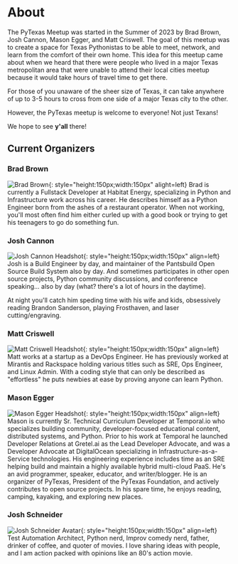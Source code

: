 # About
The PyTexas Meetup was started in the Summer of 2023 by Brad Brown, Josh Cannon,
Mason Egger, and Matt Criswell. The goal of this meetup was to create a space
for Texas Pythonistas to be able to meet, network, and learn from the comfort
of their own home. This idea for this meetup came about when we heard that there
were people who lived in a major Texas metropolitan area that were unable to attend
their local cities meetup because it would take hours of travel time to get there.

For those of you unaware of the sheer size of Texas, it can take anywhere of up
to 3-5 hours to cross from one side of a major Texas city to the other.

However, the PyTexas meetup is welcome to everyone! Not just Texans!

We hope to see **y'all** there!

## Current Organizers

### Brad Brown
![Brad Brown](https://github.com/bradsbrown.png){: style="height:150px;width:150px" alight=left}
Brad is currently a Fullstack Developer at Habitat Energy,
specializing in Python and Infrastructure work across his career.
He describes himself as a Python Engineer born from the ashes
of a restaurant operator.
When not working, you'll most often find him either
curled up with a good book
or trying to get his teenagers to go do something fun.

### Josh Cannon
![Josh Cannon Headshot](https://github.com/thejcannon.png){: style="height:150px;width:150px" align=left}
Josh is a Build Engineer by day, and maintainer of the Pantsbuild Open Source Build System also by day. 
And sometimes participates in other open source projects, Python community discussions, and conference speaking... also by day
(what? there's a lot of hours in the daytime).

At night you'll catch him speding time with his wife and kids, obsessively reading Brandon Sanderson, playing Frosthaven, and laser cutting/engraving.

### Matt Criswell
![Matt Criswell Headshot](https://github.com/matthewcriswell.png){: style="height:150px;width:150px" align=left}
Matt works at a startup as a DevOps Engineer. He has previously worked at Mirantis and Rackspace holding various titles such as SRE, Ops Engineer, and Linux Admin.  With a coding style that can only be described as "effortless" he puts newbies at ease by proving anyone can learn Python.


### Mason Egger
![Mason Egger Headshot](https://github.com/masonegger.png){: style="height:150px;width:150px" align=left}
Mason is currently Sr. Technical Curriculum Developer at Temporal.io who specializes building community, developer-focused educational content, distributed systems, and Python. Prior to his work at Temporal he launched Developer Relations at Gretel.ai as the Lead Developer Advocate, and was a Developer Advocate at DigitalOcean specializing in Infrastructure-as-a-Service technologies. His engineering experience includes time as an SRE helping build and maintain a highly available hybrid multi-cloud PaaS. He's an avid programmer, speaker, educator, and writer/blogger. He is an organizer of PyTexas, President of the PyTexas Foundation, and actively contributes to open source projects. In his spare time, he enjoys reading, camping, kayaking, and exploring new places.

### Josh Schneider
![Josh Schneider Avatar](https://github.com/dijital20.png){: style="height:150px;width:150px" align=left}
Test Automation Architect, Python nerd, Improv comedy nerd, father, drinker of coffee, and quoter of movies. I love sharing ideas with people, and I am action packed with opinions like an 80's action movie.
